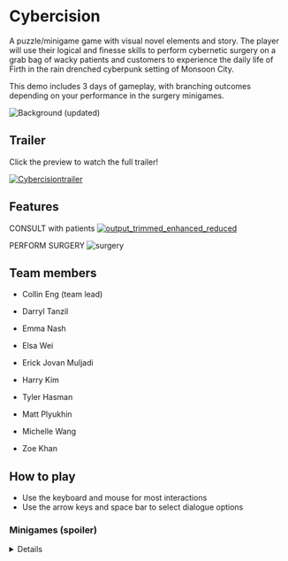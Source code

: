 # Cybercision
A puzzle/minigame game with visual novel elements and story. The player will use their logical and finesse skills to perform cybernetic surgery on a grab bag of wacky patients and customers to experience the daily life of Firth in the rain drenched cyberpunk setting of Monsoon City.

This demo includes 3 days of gameplay, with branching outcomes depending on your performance in the surgery minigames.

![Background (updated)](https://user-images.githubusercontent.com/38707101/228959550-60549faf-be62-426b-92f5-0e133a637b7a.jpeg)


## Trailer
Click the preview to watch the full trailer!

[![Cybercisiontrailer](https://user-images.githubusercontent.com/38707101/228961175-21f3fb4d-a65d-4901-ab31-899fbc890b5f.gif)](https://youtu.be/Jm9CNRt4ads)

## Features
CONSULT with patients
[![output_trimmed_enhanced_reduced](https://user-images.githubusercontent.com/38707101/228957880-41809446-3a4c-4efa-bdf7-2933db1d2cfd.gif)]()


PERFORM SURGERY
![surgery](https://user-images.githubusercontent.com/38707101/228958544-9014edc3-aaa0-4aa3-b329-5b8d892b58ea.gif)


## Team members
- Collin Eng (team lead)

- Darryl Tanzil

- Emma Nash

- Elsa Wei

- Erick Jovan Muljadi

- Harry Kim

- Tyler Hasman

- Matt Plyukhin

- Michelle Wang

- Zoe Khan

## How to play
- Use the keyboard and mouse for most interactions
- Use the arrow keys and space bar to select dialogue options

### Minigames (spoiler)
<details>

- When debugging a chip, click to shoot the spiders before time runs out! Your shots recharge over time.

- When charging a battery, trace your mouse over the electric circuit

- When wiring a hand, drag the correct wire to the glowing slot on the wiggling finger. Click rapidly to extinguish any fires so your charge does not run out!

- When restarting a heart, watch the cursor as it passes over the two icons. Press left click to activate one icon, and right click to activate the other. Continue pumping the art until time runs out and it is stable!
</details>
